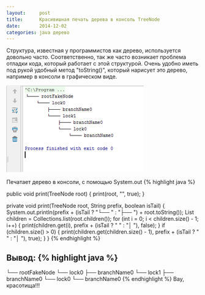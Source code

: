 ```yaml
---
layout:     post
title:      Красивишная печать дерева в консоль TreeNode
date:       2014-12-02
categories: java дерево
---
```


Cтруктура, известная у программистов как дерево, используется довольно часто. Соответственно, так же часто возникает проблема отладки кода, который работает с этой структурой. Очень удобно иметь под рукой удобный метод "toString()", который нарисует это дерево, например в консоли в графическом виде. 

![](/images/print-tree.png)

Печатает дерево в консоли, с помощью System.out
{% highlight java %}

 public void print(TreeNode root) {
        print(root, "", true);
    }

 private void print(TreeNode root, String prefix, boolean isTail) {
        System.out.println(prefix + (isTail ? "└── " : "├── ") + root.toString());
        List<TreeNode> children = Collections.list(root.children());
        for (int i = 0; i < children.size() - 1; i++) {
            print(children.get(i), prefix + (isTail ? "    " : "│   "), false);
        }
        if (children.size() > 0) {
            print(children.get(children.size() - 1), prefix + (isTail ? "    " : "│   "), true);
        }
}
{% endhighlight %}


Вывод:
{% highlight java %}
----
└── rootFakeNode
    └── lock0
        ├── branchName0
        └── lock1
            ├── branchName0
            └── lock0
                └── branchName0
{% endhighlight %}
Вау, красотища!!!


